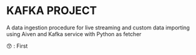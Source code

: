 # KAFKA PROJECT
 A data ingestion procedure for live streaming and custom data importing using Aiven and Kafka service with Python as fetcher

 😙 : First 
